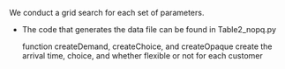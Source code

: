 We conduct a grid search for each set of parameters.

 - The code that generates the data file can be found in Table2_nopq.py

   function createDemand, createChoice, and createOpaque create the arrival time, choice, and whether flexible or not for each customer
